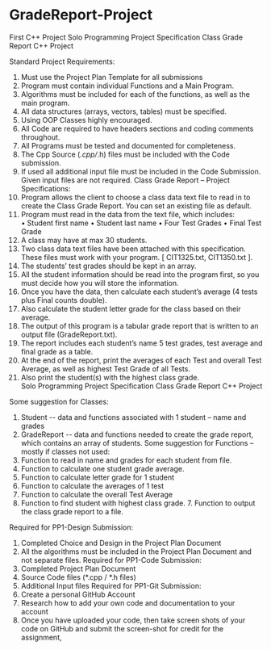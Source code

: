 # GradeReport-Project
First C++ Project
Solo Programming Project Specification 	Class Grade Report 	C++ Project 
 
Standard Project Requirements: 
1.	Must use the Project Plan Template for all submissions 
2.	Program must contain individual Functions and a Main Program. 
3.	Algorithms must be included for each of the functions, as well as the main program. 
4.	All data structures (arrays, vectors, tables) must be specified. 
5.	Using OOP Classes highly encouraged.   
6.	All Code are required to have headers sections and coding comments throughout. 
7.	All Programs must be tested and documented for completeness. 
8.	The Cpp Source (*.cpp/*.h)  files must be included with the Code submission. 
9.	If used all additional input file must be included in the Code Submission.  Given input files are not required. 
Class Grade Report – Project Specifications: 
1.	Program allows the client to choose a class data text file to read in to create the Class Grade Report.  You can set an existing file as default. 
2.	Program must read in the data from the text file, which includes:    
•	Student first name 
•	Student last name 
•	Four Test Grades 
•	Final Test Grade 
3.	A class may have at max 30 students. 
4.	Two class data text files have been attached with this specification.  These files must work with your program.  [ CIT1325.txt, CIT1350.txt ]. 
5.	The students’ test grades should be kept in an array.   
6.	All the student information should be read into the program first, so you must decide how you will store the information. 
7.	Once you have the data, then calculate each student’s average (4 tests plus Final counts double).     
8.	Also calculate the student letter grade for the class based on their average.   
9.	The output of this program is a tabular grade report that is written to an output file (GradeReport.txt).   
10.	The report includes each student’s name 5 test grades, test average and final grade as a table. 
11.	At the end of the report,  print the averages of each Test and overall Test Average, as well as highest Test Grade of all Tests. 
12.	Also print  the student(s) with the highest class grade.      
Solo Programming Project Specification 	Class Grade Report 	C++ Project 
 
Some suggestion for Classes: 
1.	Student   -- data and functions associated with 1 student – name and grades 
2.	GradeReport  --  data and functions needed to create the grade report, which contains an array of students. 
Some suggestion for Functions – mostly if classes not used: 
1.	Function to read in name and grades for each student from file. 
2.	Function to calculate one student grade average. 
3.	Function to calculate letter grade for 1 student 
4.	Function to calculate the averages of 1 test 
5.	Function to calculate the overall Test Average 
6.	Function to find student with highest class grade. 7. Function to output the class grade report to a file. 
 
  
Required for PP1-Design Submission: 
1.	Completed Choice and Design in the Project Plan Document  
2.	All the algorithms must be included in the Project Plan Document and not separate files. 
Required for PP1-Code Submission: 
1.	Completed Project Plan Document 
2.	Source Code files (*.cpp / *.h files) 
3.	Additional Input files 
Required for PP1-Git Submission: 
1.	Create a personal GitHub Account 
2.	Research how to add your own code and documentation to your account 
3.	Once you have uploaded your code, then take screen shots of your code on GitHub and submit the screen-shot for credit for the assignment, 
